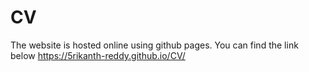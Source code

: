 # CV

The website is hosted online using github pages. You can find the link below
https://5rikanth-reddy.github.io/CV/
